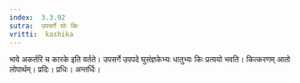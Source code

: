 ```yaml
---
index:  3.3.92
sutra:  उपसर्गे घोः किः
vritti:  kashika 
---
```


भावे अकर्तरि च कारके इति वर्तते। उपसर्गे उपपदे घुसंज्ञकेभ्यः धातुभ्यः किः प्रत्ययो भवति। कित्करणम् आतो लोपार्थम्। प्रदिः। प्रधिः। अन्तर्धिः।

